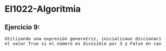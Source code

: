 # EI1022-Algoritmia
## Ejercicio 9:
<pre>
Utilizando una expresión generatriz, inicializaun diccionario que asocie a cada número entre 1 y 100<br>el valor True si el número es divisible por 3 y False en caso contrario.
</pre>
